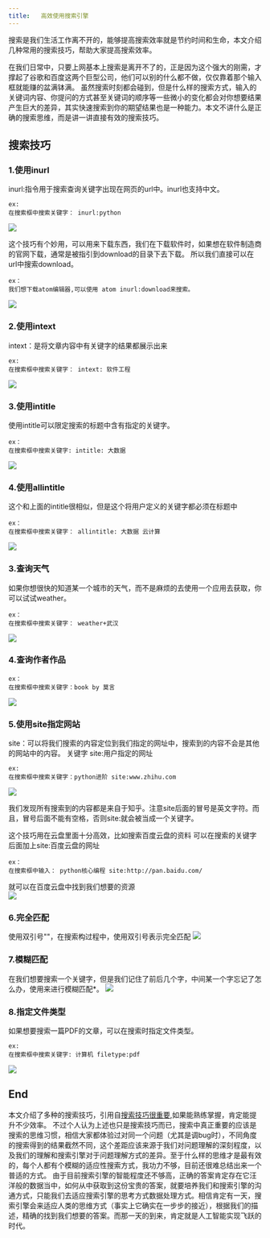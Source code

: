 ```yaml
---
title:   高效使用搜索引擎
---
```


搜索是我们生活工作离不开的，能够提高搜索效率就是节约时间和生命，本文介绍几种常用的搜索技巧，帮助大家提高搜索效率。

<!--more-->
在我们日常中，只要上网基本上搜索是离开不了的，正是因为这个强大的刚需，才撑起了谷歌和百度这两个巨型公司，他们可以别的什么都不做，仅仅靠着那个输入框就能赚的盆满钵满。
虽然搜索时刻都会碰到，但是什么样的搜索方式，输入的关键词内容、你提问的方式甚至关键词的顺序等一些微小的变化都会对你想要结果产生巨大的差异，其实快速搜索到你的期望结果也是一种能力。本文不讲什么是正确的搜索思维，而是讲一讲直接有效的搜索技巧。

## 搜索技巧

### 1.使用inurl
inurl:指令用于搜索查询关键字出现在网页的url中。inurl也支持中文。

    ex:
    在搜索框中搜索关键字： inurl:python

![](http://upload-images.jianshu.io/upload_images/2298200-87f452f40f9bc05b.png?imageMogr2/auto-orient/strip%7CimageView2/2/w/1240)

这个技巧有个妙用，可以用来下载东西，我们在下载软件时，如果想在软件制造商的官网下载，通常是被指引到download的目录下去下载。
所以我们直接可以在url中搜索download。

    ex：
    我们想下载atom编辑器,可以使用 atom inurl:download来搜索。

![](http://upload-images.jianshu.io/upload_images/2298200-e838818ddd96b81f.png?imageMogr2/auto-orient/strip%7CimageView2/2/w/1240)


### 2.使用intext
intext：是将文章内容中有关键字的结果都展示出来
    
    ex:
    在搜索框中搜索关键字： intext: 软件工程

![](http://upload-images.jianshu.io/upload_images/2298200-296dbfc9a293e6a9.png?imageMogr2/auto-orient/strip%7CimageView2/2/w/1240)

### 3.使用intitle
使用intitle可以限定搜索的标题中含有指定的关键字。

    ex：
    在搜索框中搜索关键字: intitle: 大数据

![](http://upload-images.jianshu.io/upload_images/2298200-2acaea8e9ddda0f5.png?imageMogr2/auto-orient/strip%7CimageView2/2/w/1240)

### 4.使用allintitle
这个和上面的intitle很相似，但是这个将用户定义的关键字都必须在标题中

    ex：
    在搜索框中搜索关键字： allintitle: 大数据 云计算

![](http://upload-images.jianshu.io/upload_images/2298200-3b5d24f2ff2f79bf.png?imageMogr2/auto-orient/strip%7CimageView2/2/w/1240)

### 3.查询天气
如果你想很快的知道某一个城市的天气，而不是麻烦的去使用一个应用去获取，你可以试试weather。

    ex：
    在搜索框中搜索关键字： weather+武汉

![](http://upload-images.jianshu.io/upload_images/2298200-a11edd524ca61a2f.png?imageMogr2/auto-orient/strip%7CimageView2/2)

### 4.查询作者作品

    ex：
    在搜索框中搜索关键字：book by 莫言

![](http://upload-images.jianshu.io/upload_images/2298200-a730d87ce1eb8ff0.png?imageMogr2/auto-orient/strip%7CimageView2/2/w/1240)

### 5.使用site指定网站
site：可以将我们搜索的内容定位到我们指定的网址中，搜索到的内容不会是其他的网站中的内容。
关键字 site:用户指定的网址

    ex:
    在搜索框中搜索关键字：python进阶 site:www.zhihu.com

![](http://upload-images.jianshu.io/upload_images/2298200-a09c214adfbc9a7a.png?imageMogr2/auto-orient/strip%7CimageView2/2/w/1240)

我们发现所有搜索到的内容都是来自于知乎。注意site后面的冒号是英文字符。而且，冒号后面不能有空格，否则site:就会被当成一个关键字。

这个技巧用在云盘里面十分高效，比如搜索百度云盘的资料
可以在搜索的关键字后面加上site:百度云盘的网址

    ex：
    在搜索框中输入： python核心编程 site:http://pan.baidu.com/

就可以在百度云盘中找到我们想要的资源    
![](http://upload-images.jianshu.io/upload_images/2298200-16ebc7e78603c94f.png?imageMogr2/auto-orient/strip%7CimageView2/2/w/1240)


### 6.完全匹配
使用双引号""，在搜索构过程中，使用双引号表示完全匹配
![](http://upload-images.jianshu.io/upload_images/2298200-4d8d192e32004c4a.png?imageMogr2/auto-orient/strip%7CimageView2/2/w/1240)

### 7.模糊匹配
在我们想要搜索一个关键字，但是我们记住了前后几个字，中间某一个字忘记了怎么办，使用来进行模糊匹配*。
![](http://upload-images.jianshu.io/upload_images/2298200-9b67f4dd867828a9.png?imageMogr2/auto-orient/strip%7CimageView2/2/w/1240)

### 8.指定文件类型
如果想要搜索一篇PDF的文章，可以在搜索时指定文件类型。

    ex:
    在搜索框中搜索关键字: 计算机 filetype:pdf

![](http://upload-images.jianshu.io/upload_images/2298200-7f6325de674d6ac2.png?imageMogr2/auto-orient/strip%7CimageView2/2/w/1240)

## End
本文介绍了多种的搜索技巧，引用自[搜索技巧很重要](http://www.jianshu.com/p/e41bf24ad830
),如果能熟练掌握，肯定能提升不少效率。
不过个人认为上述也只是搜索技巧而已，搜索中真正重要的应该是搜索的思维习惯，相信大家都体验过对同一个问题（尤其是调bug时），不同角度的搜索得到的结果截然不同，这个差距应该来源于我们对问题理解的深刻程度，以及我们的理解和搜索引擎对于问题理解方式的差异。至于什么样的思维才是最有效的，每个人都有个模糊的适应性搜索方式，我功力不够，目前还很难总结出来一个普适的方式。
由于目前搜索引擎的智能程度还不够高，正确的答案肯定存在它汪洋般的数据当中，如何从中获取到这份宝贵的答案，就要培养我们和搜索引擎的沟通方式，只能我们去适应搜索引擎的思考方式数据处理方式。相信肯定有一天，搜索引擎会来适应人类的思维方式（事实上它确实在一步步的接近），根据我们的描述，精确的找到我们想要的答案。而那一天的到来，肯定就是人工智能实现飞跃的时代。








